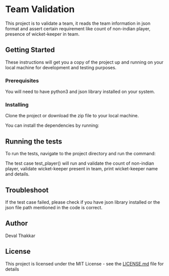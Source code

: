 # Team Validation

This project is to validate a team, it reads the team information in json format and assert certain requirement like count of non-indian player, presence of wicket-keeper in team.

## Getting Started

These instructions will get you a copy of the project up and running on your local machine for development and testing purposes.

### Prerequisites

You will need to have python3 and json library installed on your system.

### Installing

Clone the project or download the zip file to your local machine.

You can install the dependencies by running:

## Running the tests

To run the tests, navigate to the project directory and run the command:

The test case test_player() will run and validate the count of non-indian player, validate wicket-keeper present in team, print wicket-keeper name and details.

## Troubleshoot

If the test case failed, please check if you have json library installed or the json file path mentioned in the code is correct.

## Author

Deval Thakkar

## License

This project is licensed under the MIT License - see the [LICENSE.md](LICENSE.md) file for details
